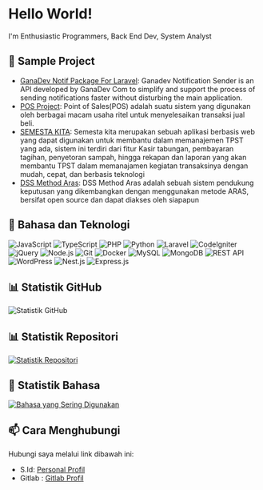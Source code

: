 # Hello World!
I'm Enthusiastic Programmers, Back End Dev, System Analyst

## 🚀 Sample Project

- [GanaDev Notif Package For Laravel](https://github.com/deyan-ardi/ganadev-notif): Ganadev Notification Sender is an API developed by GanaDev Com to simplify and support the process of sending notifications faster without disturbing the main application. 
- [POS Project](https://github.com/deyan-ardi/pos-project): Point of Sales(POS) adalah suatu sistem yang digunakan oleh berbagai macam usaha ritel untuk menyelesaikan transaksi jual beli. 
- [SEMESTA KITA](https://github.com/deyan-ardi/semesta-kita): Semesta kita merupakan sebuah aplikasi berbasis web yang dapat digunakan untuk membantu dalam memanajemen TPST yang ada, sistem ini terdiri dari fitur Kasir tabungan, pembayaran tagihan, penyetoran sampah, hingga rekapan dan laporan yang akan membantu TPST dalam memanajamen kegiatan transaksinya dengan mudah, cepat, dan berbasis teknologi
- [DSS Method Aras](https://github.com/deyan-ardi/sim-spk-aras): DSS Method Aras adalah sebuah sistem pendukung keputusan yang dikembangkan dengan menggunakan metode ARAS, bersifat open source dan dapat diakses oleh siapapun

## 🔧 Bahasa dan Teknologi
![JavaScript](https://img.shields.io/badge/-JavaScript-F7DF1E?style=flat&logo=javascript&logoColor=black)
![TypeScript](https://img.shields.io/badge/-TypeScript-3178C6?style=flat&logo=typescript&logoColor=white)
![PHP](https://img.shields.io/badge/-PHP-777BB4?style=flat&logo=php&logoColor=white)
![Python](https://img.shields.io/badge/-Python-3776AB?style=flat&logo=python&logoColor=white)
![Laravel](https://img.shields.io/badge/-Laravel-FF2D20?style=flat&logo=laravel&logoColor=white)
![CodeIgniter](https://img.shields.io/badge/-CodeIgniter-EE4323?style=flat&logo=codeigniter&logoColor=white)
![jQuery](https://img.shields.io/badge/-jQuery-0769AD?style=flat&logo=jquery&logoColor=white)
![Node.js](https://img.shields.io/badge/-Node.js-339933?style=flat&logo=node.js&logoColor=white)
![Git](https://img.shields.io/badge/-Git-F05032?style=flat&logo=git&logoColor=white)
![Docker](https://img.shields.io/badge/-Docker-2496ED?style=flat&logo=docker&logoColor=white)
![MySQL](https://img.shields.io/badge/-MySQL-4479A1?style=flat&logo=mysql&logoColor=white)
![MongoDB](https://img.shields.io/badge/-MongoDB-47A248?style=flat&logo=mongodb&logoColor=white)
![REST API](https://img.shields.io/badge/-REST%20API-009688?style=flat&logo=api&logoColor=white)
![WordPress](https://img.shields.io/badge/-WordPress-21759B?style=flat&logo=wordpress&logoColor=white)
![Nest.js](https://img.shields.io/badge/-Nest.js-E0234E?style=flat&logo=nestjs&logoColor=white)
![Express.js](https://img.shields.io/badge/-Express.js-000000?style=flat&logo=express&logoColor=white)

## 📊 Statistik GitHub
![Statistik GitHub](https://github-readme-stats.vercel.app/api?username=deyan-ardi&show_icons=true&count_private=true&hide=stars,issues&theme=radical)

## 📊 Statistik Repositori
[![Statistik Repositori](https://github-readme-stats.vercel.app/api?username=deyan-ardi&show_icons=true&theme=radical)](https://github.com/deyan-ardi)

## 🔧 Statistik Bahasa

[![Bahasa yang Sering Digunakan](https://github-readme-stats.vercel.app/api/top-langs/?username=deyan-ardi&langs_count=5&layout=compact&theme=radical)](https://github.com/deyan-ardi)

## 📫 Cara Menghubungi

Hubungi saya melalui link dibawah ini:

- S.Id: [Personal Profil](https://s.id/deyan-ardi)
- Gitlab : [Gitlab Profil](https://gitlab.com/deyan-ardi)
